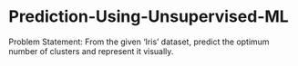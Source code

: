 # Prediction-Using-Unsupervised-ML
Problem Statement: From the given ‘Iris’ dataset, predict the optimum number of clusters and represent it visually.
